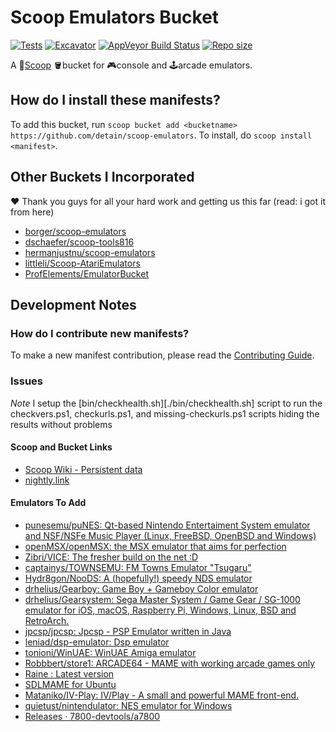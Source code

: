 # Scoop Emulators Bucket

[![Tests](https://github.com/detain/scoop-emulators/actions/workflows/ci.yml/badge.svg)](https://github.com/detain/scoop-emulators/actions/workflows/ci.yml) [![Excavator](https://github.com/detain/scoop-emulators/actions/workflows/excavator.yml/badge.svg)](https://github.com/detain/scoop-emulators/actions/workflows/excavator.yml) [![AppVeyor Build Status](https://img.shields.io/appveyor/ci/detain/scoop-emulators/master.svg?style=flat-square&label=AppVeyor&logo=appveyor)](https://ci.appveyor.com/project/detain/scoop-emulators/branch/master) [![Repo size](https://img.shields.io/github/repo-size/detain/scoop-emulators.svg?style=flat-square)](https://github.com/detain/scoop-emulators)

A 🥄[Scoop](https://scoop.sh) 🪣bucket for 🎮console and 🕹arcade emulators.

## How do I install these manifests?

To add this bucket, run `scoop bucket add <bucketname> https://github.com/detain/scoop-emulators`. To install, do `scoop install <manifest>`.

## Other Buckets I Incorporated

❤ Thank you guys for all your hard work and getting us this far (read: i got it from here)

- [borger/scoop-emulators](https://github.com/borger/scoop-emulators)
- [dschaefer/scoop-tools816](https://github.com/dschaefer/scoop-tools816)
- [hermanjustnu/scoop-emulators](https://github.com/hermanjustnu/scoop-emulators)
- [littleli/Scoop-AtariEmulators](https://github.com/littleli/Scoop-AtariEmulators)
- [ProfElements/EmulatorBucket](https://github.com/ProfElements/EmulatorBucket)

## Development Notes

### How do I contribute new manifests?

To make a new manifest contribution, please read the [Contributing Guide](./CONTRIBUTING.md).

### Issues

_Note_ I setup the [bin/checkhealth.sh][./bin/checkhealth.sh] script to run the checkvers.ps1, checkurls.ps1, and missing-checkurls.ps1 scripts hiding the results without problems

#### Scoop and Bucket Links

- [Scoop Wiki - Persistent data](https://github.com/ScoopInstaller/Scoop/wiki/Persistent-data)
- [nightly.link](https://nightly.link/)

#### Emulators To Add

- [punesemu/puNES: Qt-based Nintendo Entertaiment System emulator and NSF/NSFe Music Player (Linux, FreeBSD, OpenBSD and Windows)](https://github.com/punesemu/puNES)
- [openMSX/openMSX: the MSX emulator that aims for perfection](https://github.com/openMSX/openMSX)
- [Zibri/VICE: The fresher build on the net :D](https://github.com/Zibri/VICE/)
- [captainys/TOWNSEMU: FM Towns Emulator "Tsugaru"](https://github.com/captainys/TOWNSEMU)
- [Hydr8gon/NooDS: A (hopefully!) speedy NDS emulator](https://github.com/Hydr8gon/NooDS)
- [drhelius/Gearboy: Game Boy + Gameboy Color emulator](https://github.com/drhelius/Gearboy)
- [drhelius/Gearsystem: Sega Master System / Game Gear / SG-1000 emulator for iOS, macOS, Raspberry Pi, Windows, Linux, BSD and RetroArch.](https://github.com/drhelius/Gearsystem)
- [jpcsp/jpcsp: Jpcsp - PSP Emulator written in Java](https://github.com/jpcsp/jpcsp)
- [leniad/dsp-emulator: Dsp emulator](https://github.com/leniad/dsp-emulator)
- [tonioni/WinUAE: WinUAE Amiga emulator](https://github.com/tonioni/WinUAE)
- [Robbbert/store1: ARCADE64 - MAME with working arcade games only](https://github.com/Robbbert/store1)
- [Raine : Latest version](http://raine.1emulation.com/download/latest.html)
- [SDLMAME for Ubuntu](https://sdlmame.wallyweek.org/download/)
- [Mataniko/IV-Play: IV/Play - A small and powerful MAME front-end.](https://github.com/Mataniko/IV-Play)
- [quietust/nintendulator: NES emulator for Windows](https://github.com/quietust/nintendulator)
- [Releases · 7800-devtools/a7800](https://github.com/7800-devtools/a7800/releases)
